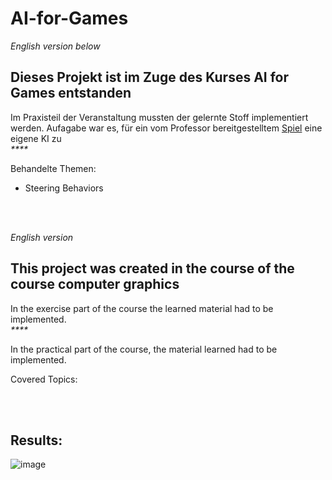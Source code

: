 # AI-for-Games
_English version below_

## Dieses Projekt ist im Zuge des Kurses AI for Games entstanden

Im Praxisteil der Veranstaltung mussten der gelernte Stoff implementiert werden. Aufagabe war es, für ein vom Professor bereitgestelltem [Spiel](##Results) eine eigene KI zu <br>
_****_

Behandelte Themen:
- Steering Behaviors

<br>
<br>

_English version_
## This project was created in the course of the course computer graphics

In the exercise part of the course the learned material had to be implemented.<br>
_****_

In the practical part of the course, the material learned had to be implemented.

Covered Topics:

<br>
<br>

## Results:
![image](https://github.com/boTimPact/AI-for-Games/assets/119596476/a0b4d761-109a-497d-8138-384773377a34)
